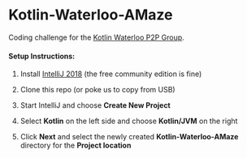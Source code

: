 # Kotlin-Waterloo-AMaze
Coding challenge for the [Kotlin Waterloo P2P Group].

#### Setup Instructions:
1. Install [IntelliJ 2018] (the free community edition is fine)
2. Clone this repo (or poke us to copy from USB)
3. Start IntelliJ and choose **Create New Project**
4. Select **Kotlin** on the left side and choose **Kotlin/JVM** on the right
5. Click **Next** and select the newly created **Kotlin-Waterloo-AMaze** directory for the **Project location**


   [Kotlin Waterloo P2P Group]: https://www.meetup.com/Kotlin-Waterloo-P2P/
   [IntelliJ 2018]: https://www.jetbrains.com/idea/
